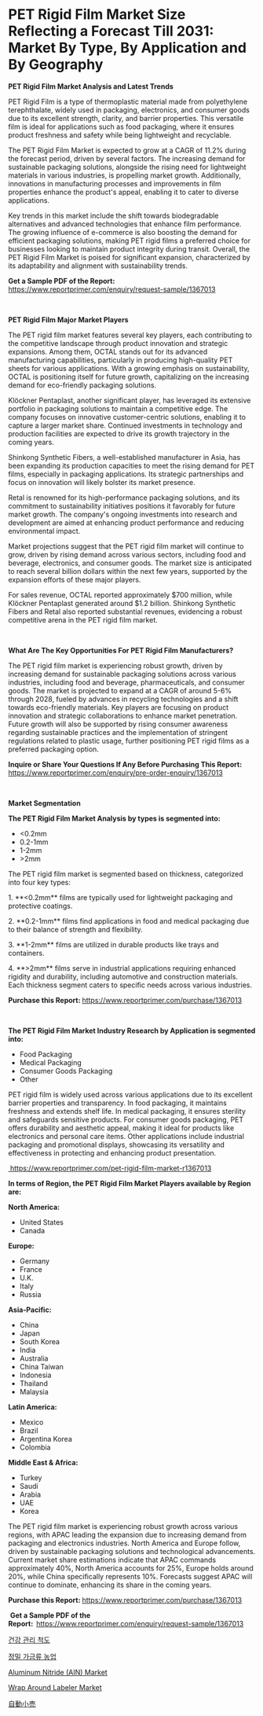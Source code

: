 <p><h1>PET Rigid Film Market Size Reflecting a Forecast Till 2031: Market By Type, By Application and By Geography</h1></p><p><strong>PET Rigid Film Market Analysis and Latest Trends</strong></p>
<p><p>PET Rigid Film is a type of thermoplastic material made from polyethylene terephthalate, widely used in packaging, electronics, and consumer goods due to its excellent strength, clarity, and barrier properties. This versatile film is ideal for applications such as food packaging, where it ensures product freshness and safety while being lightweight and recyclable.</p><p>The PET Rigid Film Market is expected to grow at a CAGR of 11.2% during the forecast period, driven by several factors. The increasing demand for sustainable packaging solutions, alongside the rising need for lightweight materials in various industries, is propelling market growth. Additionally, innovations in manufacturing processes and improvements in film properties enhance the product's appeal, enabling it to cater to diverse applications.</p><p>Key trends in this market include the shift towards biodegradable alternatives and advanced technologies that enhance film performance. The growing influence of e-commerce is also boosting the demand for efficient packaging solutions, making PET rigid films a preferred choice for businesses looking to maintain product integrity during transit. Overall, the PET Rigid Film Market is poised for significant expansion, characterized by its adaptability and alignment with sustainability trends.</p></p>
<p><strong>Get a Sample PDF of the Report:&nbsp;</strong> <a href="https://www.reportprimer.com/enquiry/request-sample/1367013">https://www.reportprimer.com/enquiry/request-sample/1367013</a></p>
<p>&nbsp;</p>
<p><strong>PET Rigid Film Major Market Players</strong></p>
<p><p>The PET rigid film market features several key players, each contributing to the competitive landscape through product innovation and strategic expansions. Among them, OCTAL stands out for its advanced manufacturing capabilities, particularly in producing high-quality PET sheets for various applications. With a growing emphasis on sustainability, OCTAL is positioning itself for future growth, capitalizing on the increasing demand for eco-friendly packaging solutions.</p><p>Klöckner Pentaplast, another significant player, has leveraged its extensive portfolio in packaging solutions to maintain a competitive edge. The company focuses on innovative customer-centric solutions, enabling it to capture a larger market share. Continued investments in technology and production facilities are expected to drive its growth trajectory in the coming years.</p><p>Shinkong Synthetic Fibers, a well-established manufacturer in Asia, has been expanding its production capacities to meet the rising demand for PET films, especially in packaging applications. Its strategic partnerships and focus on innovation will likely bolster its market presence.</p><p>Retal is renowned for its high-performance packaging solutions, and its commitment to sustainability initiatives positions it favorably for future market growth. The company's ongoing investments into research and development are aimed at enhancing product performance and reducing environmental impact.</p><p>Market projections suggest that the PET rigid film market will continue to grow, driven by rising demand across various sectors, including food and beverage, electronics, and consumer goods. The market size is anticipated to reach several billion dollars within the next few years, supported by the expansion efforts of these major players.</p><p>For sales revenue, OCTAL reported approximately $700 million, while Klöckner Pentaplast generated around $1.2 billion. Shinkong Synthetic Fibers and Retal also reported substantial revenues, evidencing a robust competitive arena in the PET rigid film market.</p></p>
<p>&nbsp;</p>
<p><strong>What Are The Key Opportunities For PET Rigid Film Manufacturers?</strong></p>
<p><p>The PET rigid film market is experiencing robust growth, driven by increasing demand for sustainable packaging solutions across various industries, including food and beverage, pharmaceuticals, and consumer goods. The market is projected to expand at a CAGR of around 5-6% through 2028, fueled by advances in recycling technologies and a shift towards eco-friendly materials. Key players are focusing on product innovation and strategic collaborations to enhance market penetration. Future growth will also be supported by rising consumer awareness regarding sustainable practices and the implementation of stringent regulations related to plastic usage, further positioning PET rigid films as a preferred packaging option.</p></p>
<p><strong>Inquire or Share Your Questions If Any Before Purchasing This Report:</strong> <a href="https://www.reportprimer.com/enquiry/pre-order-enquiry/1367013">https://www.reportprimer.com/enquiry/pre-order-enquiry/1367013</a></p>
<p>&nbsp;</p>
<p><strong>Market Segmentation</strong></p>
<p><strong>The PET Rigid Film Market Analysis by types is segmented into:</strong></p>
<p><ul><li><0.2mm</li><li>0.2-1mm</li><li>1-2mm</li><li>>2mm</li></ul></p>
<p><p>The PET rigid film market is segmented based on thickness, categorized into four key types: </p><p>1. **<0.2mm** films are typically used for lightweight packaging and protective coatings.</p><p>2. **0.2-1mm** films find applications in food and medical packaging due to their balance of strength and flexibility.</p><p>3. **1-2mm** films are utilized in durable products like trays and containers.</p><p>4. **>2mm** films serve in industrial applications requiring enhanced rigidity and durability, including automotive and construction materials. Each thickness segment caters to specific needs across various industries.</p></p>
<p><strong>Purchase this Report:&nbsp;</strong><a href="https://www.reportprimer.com/purchase/1367013">https://www.reportprimer.com/purchase/1367013</a></p>
<p>&nbsp;</p>
<p><strong>The PET Rigid Film Market Industry Research by Application is segmented into:</strong></p>
<p><ul><li>Food Packaging</li><li>Medical Packaging</li><li>Consumer Goods Packaging</li><li>Other</li></ul></p>
<p><p>PET rigid film is widely used across various applications due to its excellent barrier properties and transparency. In food packaging, it maintains freshness and extends shelf life. In medical packaging, it ensures sterility and safeguards sensitive products. For consumer goods packaging, PET offers durability and aesthetic appeal, making it ideal for products like electronics and personal care items. Other applications include industrial packaging and promotional displays, showcasing its versatility and effectiveness in protecting and enhancing product presentation.</p></p>
<p><a href="https://www.reportprimer.com/pet-rigid-film-market-r1367013">&nbsp;https://www.reportprimer.com/pet-rigid-film-market-r1367013</a></p>
<p><strong>In terms of Region, the PET Rigid Film Market Players available by Region are:</strong></p>
<p>
    <p> <strong> North America: </strong>
        <ul>
            <li>United States</li>
            <li>Canada</li>
        </ul>
        </p> 
    <p> <strong> Europe: </strong>
        <ul>
            <li>Germany</li>
            <li>France</li>
            <li>U.K.</li>
            <li>Italy</li>
            <li>Russia</li>
        </ul>
        </p> 
    <p> <strong> Asia-Pacific: </strong>
        <ul>
            <li>China</li>
            <li>Japan</li>
            <li>South Korea</li>
            <li>India</li>
            <li>Australia</li>
            <li>China Taiwan</li>
            <li>Indonesia</li>
            <li>Thailand</li>
            <li>Malaysia</li>
        </ul>
        </p> 
    <p> <strong> Latin America: </strong>
        <ul>
            <li>Mexico</li>
            <li>Brazil</li>
            <li>Argentina Korea</li>
            <li>Colombia</li>
        </ul>
        </p> 
    <p> <strong> Middle East & Africa: </strong>
        <ul>
            <li>Turkey</li>
            <li>Saudi</li>
            <li>Arabia</li>
            <li>UAE</li>
            <li>Korea</li>
        </ul>
    </p>
    </p>
<p><p>The PET rigid film market is experiencing robust growth across various regions, with APAC leading the expansion due to increasing demand from packaging and electronics industries. North America and Europe follow, driven by sustainable packaging solutions and technological advancements. Current market share estimations indicate that APAC commands approximately 40%, North America accounts for 25%, Europe holds around 20%, while China specifically represents 10%. Forecasts suggest APAC will continue to dominate, enhancing its share in the coming years.</p></p>
<p><strong>Purchase this Report: </strong><a href="https://www.reportprimer.com/purchase/1367013">https://www.reportprimer.com/purchase/1367013</a></p>
<p>&nbsp;<strong>Get a Sample PDF of the Report:&nbsp;&nbsp;</strong><a href="https://www.reportprimer.com/enquiry/request-sample/1367013">https://www.reportprimer.com/enquiry/request-sample/1367013</a></p>
<p><strong></strong></p>
<p><p><a href="https://medium.com/@troyschroederhs/%EC%A7%80%EC%97%AD-%EC%8B%9C%EC%9E%A5%EC%9D%B4-%EC%9D%98%EB%A3%8C-%EA%B7%9C%EB%AA%A8-%EC%8B%9C%EC%9E%A5-%ED%98%81%EC%8B%A0%EC%97%90-%EC%96%B4%EB%96%BB%EA%B2%8C-%EC%A0%81%EC%9D%91%ED%95%98%EA%B3%A0-%EC%9E%88%EB%8A%94%EC%A7%80-2024%EB%85%84%EB%B6%80%ED%84%B0-2031%EB%85%84%EA%B9%8C%EC%A7%80%EC%9D%98-%EC%A3%BC%EC%9A%94-%EC%8B%9C%EC%9E%A5-%ED%8A%B8%EB%A0%8C%EB%93%9C-%EB%B0%8F-%EC%98%88%EC%B8%A1-36153ac880a8?postPublishedType=repub">건강 관리 척도</a></p><p><a href="https://medium.com/@tysonkub/%EA%B8%80%EB%A1%9C%EB%B2%8C-%EC%A0%95%EB%B0%80-%EA%B0%80%EA%B8%88%EB%A5%98-%EB%86%8D%EC%97%85-%EC%8B%9C%EC%9E%A5-%EC%A0%9C%ED%92%88-%EC%9C%A0%ED%98%95-%EC%9E%90%EC%9C%A0-%EB%B0%A9%EB%AA%A9-%EA%B0%80%EA%B8%88%EB%A5%98-%EB%86%8D%EC%97%85-%EA%B0%80%EB%91%AC-%EA%B8%B0%EB%A5%B4%EB%8A%94-%EA%B0%80%EA%B8%88%EB%A5%98-%EB%86%8D%EC%97%85-%EC%B5%9C%EC%A2%85-%EC%82%AC%EC%9A%A9%EC%9E%90-%EB%B0%8F-%EC%A7%80%EC%97%AD%EC%97%90-%EB%8C%80%ED%95%9C-%EC%B4%88%EC%A0%90-%EB%B6%84%EC%84%9D-%EB%B0%8F-%EC%98%88%EC%B8%A1-2024-2031-67dfd8559418?postPublishedType=repub">정밀 가금류 농업</a></p><p><a href="https://issuu.com/reportprime-2/docs/aluminum-nitride-ain-market-size-20_dcd6346df538ed">Aluminum Nitride (AIN) Market</a></p><p><a href="https://www.linkedin.com/pulse/what-factors-influence-wrap-around-labeler-market-coming-years-o4rgc?trackingId=zGdOIBxwQR6p3cRlB0n0nA%3D%3D">Wrap Around Labeler Market</a></p><p><a href="https://medium.com/@hornbakerbarbara/%E3%82%B0%E3%83%AD%E3%83%BC%E3%83%90%E3%83%AB%E8%87%AA%E5%8B%95%E5%B0%8F%E5%A3%B2%E5%B8%82%E5%A0%B4%E3%81%AE%E5%8B%95%E5%90%91-2024%E5%B9%B4%E3%81%8B%E3%82%892031%E5%B9%B4%E3%81%BE%E3%81%A7%E3%81%AE%E6%88%90%E9%95%B7%E6%A9%9F%E4%BC%9A%E3%81%A8%E8%AA%B2%E9%A1%8C%E3%81%AB%E9%96%A2%E3%81%99%E3%82%8B%E6%B4%9E%E5%AF%9F-58e01a9811cd?postPublishedType=repub">自動小売</a></p></p>